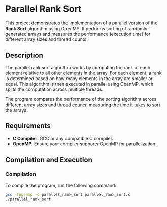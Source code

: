 # Parallel Rank Sort

This project demonstrates the implementation of a parallel version of the **Rank Sort** algorithm using OpenMP. It performs sorting of randomly generated arrays and measures the performance (execution time) for different array sizes and thread counts.

## Description

The parallel rank sort algorithm works by computing the rank of each element relative to all other elements in the array. For each element, a rank is determined based on how many elements in the array are smaller or equal. This algorithm is then executed in parallel using OpenMP, which splits the computation across multiple threads.

The program compares the performance of the sorting algorithm across different array sizes and thread counts, measuring the time it takes to sort the arrays.

## Requirements

- **C Compiler**: GCC or any compatible C compiler.
- **OpenMP**: Ensure your compiler supports OpenMP for parallelization.

## Compilation and Execution

### Compilation

To compile the program, run the following command:

```bash
gcc -fopenmp -o parallel_rank_sort parallel_rank_sort.c
./parallel_rank_sort
```

